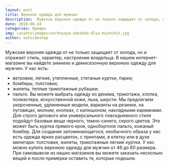```yaml
---
layout: post
title: Верхняя одежда для мужчин
description:  Мужская верхняя одежда от не только защищает от холода, но и отражает стиль, характер, настроение владельца. В нашем интернет-магазине вы найдете зимнюю и демисезонную верхнюю одежду для мужчин
date: 2018-08-24
categories: Одежда
img: \assets\images\verhnyaya-odezhda-dlya-muzhchin.jpg
author: outsideshop
---
```

Мужская верхняя одежда от не только защищает от холода, но и отражает стиль, характер, настроение владельца. В нашем интернет-магазине вы найдете зимнюю и демисезонную верхнюю одежду для мужчин. У нас есть:
- ветровки, легкие, утепленные, стеганые куртки, парки;
- бомберы, толстовки;
- жилеты, теплые трикотажные рубашки;
- пальто.
Вы можете выбрать одежду из денима, трикотажа, хлопка, полиэстера, искусственной кожи, льна, шерсти. Мы предлагаем укороченные, удлиненные модели, варианты на резинке, на пуговицах, молнии, кнопках, с капюшоном, накладными карманами.
Для строго делового или универсального повседневного стиля подойдут базовые вещи черного, темно-синего, серого цветов. Это может быть куртка прямого кроя, однобортное пальто, кожаный бомбер. Для создания запоминающегося, необычного образа у нас есть одежда ярких расцветок, с принтами, в клетку или в духе милитари: толстовки, жилеты, трикотажные легкие куртки.
У нас можно купить верхнюю одежду для мужчин от 46 до 60 размера. При самовывозе из наших магазинов вы можете заказать несколько вещей и после примерки оставить те, которые подошли.